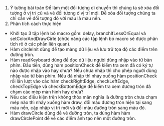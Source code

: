 1. Ý tưởng bài toán
Để làm một đối tượng di chuyển thì chúng ta sẽ xóa đối tượng ở vị trí cũ và
vẽ đối tượng ở vị trí mới. Để xóa đối tượng chúng ta chỉ cần vẽ đối tượng đó
với màu là màu nền.
2. Phân tích cách thực hiện
- Khởi tạo 3 tập lệnh bó macro gồm: delay, branchIfLessOrEqual và
setColorAndDrawCirle (chức năng các tập lệnh bó macro sẽ được phân
tích rõ ở các phần liên quan).
- Hàm circleInit dùng để tạo mảng dữ liệu và lưu trữ tọa độ các điểm trên
đường tròn.
- Hàm readKeyboard dùng để đọc dữ liệu người dùng nhập vào từ bàn phím.
Đầu tiên, dùng hàm positionCheck để kiểm tra xem đã có ký tự nào được
nhập vào hay chưa? Nếu chưa nhập thì cho phép người dùng nhập vào từ
bàn phím. Nếu đã nhập thì nhảy xuống hàm positionCheck rồi lần lượt vào
các hàm checkRightEdge, checkLeftEdge, checkTopEdge và
checkBottomEdge để kiểm tra xem đường tròn đã chạm các mép màn hình
hay chưa?
- Nếu các điều kiện trên không thỏa mãn nghĩa là đường tròn chưa chạm mép
nào thì nhảy xuống hàm draw, đổi màu đường tròn hiện tại sang màu nền,
cập nhập vị trí mới và đổi màu đường tròn sang màu đỏ.
- Hàm drawCircle dùng để vẽ đường tròn, ta dùng hàm hàm drawCirclePoint
để vẽ các điểm ảnh tạo nên một đường tròn.
